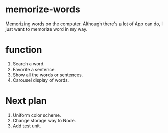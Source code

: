 # memorize-words
Memorizing words on the computer. Although there's a lot of App can do, I just want to memorize word in my way.

# function
1. Search a word.
2. Favorite a sentence.
3. Show all the words or sentences.
4. Carousel display of words.

# Next plan
1. Uniform color scheme.
2. Change storage way to Node.
3. Add test unit.
